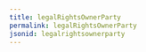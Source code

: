 ```yaml
---
title: legalRightsOwnerParty
permalink: legalRightsOwnerParty
jsonid: legalrightsownerparty
---
```

